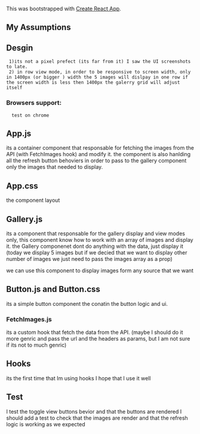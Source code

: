 This  was bootstrapped with [Create React App](https://github.com/facebook/create-react-app).

## My Assumptions

## Desgin

     1)its not a pixel prefect (its far from it) I saw the UI screenshots to late.
     2) in row view mode, in order to be responsive to screen width, only in 1400px (or bigger ) width the 5 images will dislpay in one row if the screen width is less then 1400px the galerry grid will adjust itself

### Browsers support:

      test on chrome

## App.js

its a container component that responsable for fetching the images from the API (with FetchImages hook) and modify it.
the component is also hanlding all the refresh button behoviers in order to pass to the gallery component only the images that needed to display.

## App.css

the component layout

## Gallery.js

its a component that responsable for the gallery display and view modes only, this component know how to work with an array of images and display it.
the Gallery componenet dont do anything with the data, just display it (today we display 5 images but if we decied that we want to display other number of images we just need to pass the images array as a prop)

we can use this component to display images form any source that we want

## Button.js and Button.css

its a simple button component the conatin the button logic and ui.

### FetchImages.js

its a custom hook that fetch the data from the API.
(maybe I should do it more genric and pass the url and the headers as params, but I am not sure if its not to much genric)

## Hooks

its the first time that Im using hooks I hope that I use it well

## Test

I test the toggle view buttons bevior and that the buttons are rendered
I should add a test to check that the images are render and that the refresh logic is working as we expected
